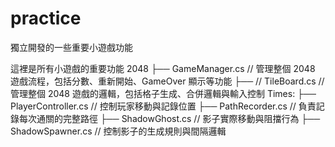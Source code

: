 # practice
獨立開發的一些重要小遊戲功能

這裡是所有小遊戲的重要功能
2048
├──  GameManager.cs             // 管理整個 2048 遊戲流程，包括分數、重新開始、GameOver 顯示等功能
├── // TileBoard.cs             // 管理整個 2048 遊戲的邏輯，包括格子生成、合併邏輯與輸入控制
Times:
├── PlayerController.cs         // 控制玩家移動與記錄位置
├── PathRecorder.cs             // 負責記錄每次通關的完整路徑
├── ShadowGhost.cs              // 影子實際移動與阻擋行為
├── ShadowSpawner.cs            // 控制影子的生成規則與間隔邏輯